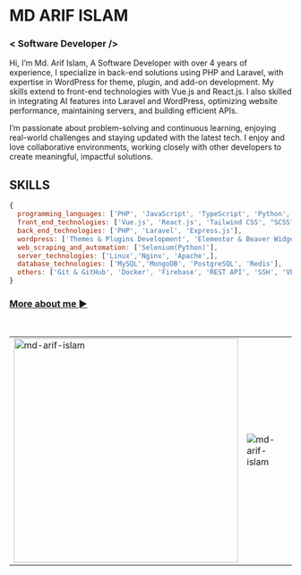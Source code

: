 # MD ARIF ISLAM

### < Software Developer />

Hi, I’m Md. Arif Islam, A Software Developer with over 4 years of experience, I specialize in back-end solutions using PHP and Laravel, with expertise in WordPress for theme, plugin, and add-on development. My skills extend to front-end technologies with Vue.js and React.js. I also skilled in integrating AI features into Laravel and WordPress, optimizing website performance, maintaining servers, and building efficient APIs.

I’m passionate about problem-solving and continuous learning, enjoying real-world challenges and staying updated with the latest tech. I enjoy and love collaborative environments, working closely with other developers to create meaningful, impactful solutions.

## SKILLS

```js
{
  programming_languages: ['PHP', 'JavaScript', 'TypeScript', 'Python', 'C/C++', 'SQL'],
  front_end_technologies: ['Vue.js', 'React.js', 'Tailwind CSS', "SCSS"],
  back_end_technologies: ['PHP', 'Laravel', 'Express.js'],
  wordpress: ['Themes & Plugins Development', 'Elementor & Beaver Widgets Development'],
  web_scraping_and_automation: ['Selenium(Python)'],
  server_technologies: ['Linux','Nginx', 'Apache',],
  database_technologies: ['MySQL','MongoDB', 'PostgreSQL', 'Redis'],
  others: ['Git & GitHub', 'Docker', 'Firebase', 'REST API', 'SSH', 'VPS', 'Competitive Programming']
}
```

### [More about me ►](https://arifislam.me/about)

<br>

<table align="center">
  <tr>
    <td>
      <img width="400" src="https://github-readme-stats-sigma-five.vercel.app/api/top-langs?username=md-arif-islam&show_icons=true&locale=en&layout=compact" alt="md-arif-islam" />
    </td>
    <td>
      <img src="https://github-readme-stats-sigma-five.vercel.app/api?username=md-arif-islam&show_icons=true&locale=en" alt="md-arif-islam" />
    </td>
  </tr>
</table>
